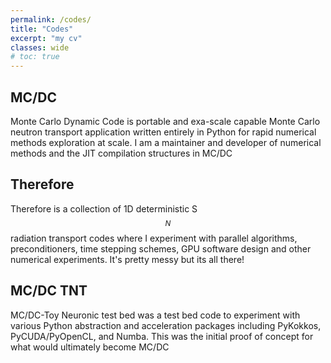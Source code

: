 ```yaml
---
permalink: /codes/
title: "Codes"
excerpt: "my cv"
classes: wide
# toc: true
---
```


## MC/DC
Monte Carlo Dynamic Code is portable and exa-scale capable Monte Carlo neutron transport application written entirely in Python for rapid numerical methods exploration at scale. I am a maintainer and developer of numerical methods and the JIT compilation structures in MC/DC

## Therefore
Therefore is a collection of 1D deterministic S$$_N$$ radiation transport codes where I experiment with parallel algorithms, preconditioners, time stepping schemes, GPU software design and other numerical experiments. It's pretty messy but its all there!

## MC/DC TNT
MC/DC-Toy Neuronic test bed was a test bed code to experiment with various Python abstraction and acceleration packages including PyKokkos, PyCUDA/PyOpenCL, and Numba. This was the initial proof of concept for what would ultimately become MC/DC
